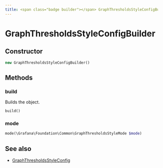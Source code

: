 ```yaml
---
title: <span class="badge builder"></span> GraphThresholdsStyleConfigBuilder
---
```

# <span class="badge builder"></span> GraphThresholdsStyleConfigBuilder

## Constructor

```php
new GraphThresholdsStyleConfigBuilder()
```
## Methods

### <span class="badge object-method"></span> build

Builds the object.

```php
build()
```

### <span class="badge object-method"></span> mode

```php
mode(\Grafana\Foundation\Common\GraphThresholdsStyleMode $mode)
```

## See also

 * <span class="badge object-type-class"></span> [GraphThresholdsStyleConfig](./object-GraphThresholdsStyleConfig.md)
